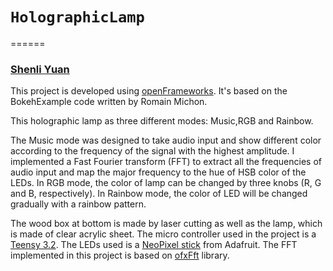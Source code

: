# `HolographicLamp`
======

### [Shenli Yuan](shenliy@stanford.edu) 

This project is developed using [openFrameworks](http://openframeworks.cc/). It's based on the BokehExample code written by Romain Michon. 

This holographic lamp as three different modes: Music,RGB and Rainbow.

The Music mode was designed to take audio input and show different color according to the frequency of the signal with the highest amplitude. I implemented a Fast Fourier transform (FFT) to extract all the frequencies of audio input and map the major frequency to the hue of HSB color of the LEDs. 
In RGB mode, the color of lamp can be changed by three knobs (R, G and B, respectively). 
In Rainbow mode, the color of LED will be changed gradually with a rainbow pattern.

The wood box at bottom is made by laser cutting as well as the lamp, which is made of clear acrylic sheet. The micro controller used in the project is a [Teensy 3.2](https://www.pjrc.com/store/teensy32.html). The LEDs used is a [NeoPixel stick](https://www.adafruit.com/products/1426) from Adafruit. The FFT implemented in this project is based on [ofxFft](https://github.com/kylemcdonald/ofxFft) library. 